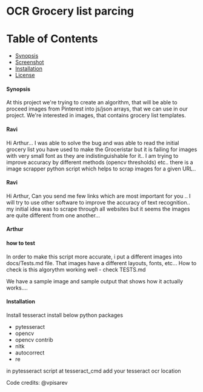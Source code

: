 # OCR Grocery list parcing


Table of Contents
=================

 * [Synopsis](#synopsis)
 * [Screenshot](#screenshot)
 * [Installation](#installation)
 * [License](#license)





#### Synopsis
At this project we're trying to create an algorithm, that will be able to proceed images from Pinterest into js/json arrays, that we can use in our project. We're interested in images, that contains grocery list templates.




#### Ravi
Hi Arthur... I was able to solve the bug and was able to read the initial grocery list you have used to make the Groceristar but it is failing for images with very small font as they are indistinguishable for it..
I am trying to improve  accuracy by different methods (opencv thresholds) etc..
there is a image scrapper python script which helps to scrap images for a given URL..

#### Ravi
Hi Arthur, Can you send me few links which are most important for you .. I will try to use other software to improve the accuracy of text recognition.. my initial idea was to scrape through all websites but it seems the images are quite different from one another...

#### Arthur


#### how to test  
In order to make this script more accurate, i put a different images into docs/Tests.md file.
That images have a different layouts, fonts, etc...
How to check is this algorythm working well - check TESTS.md




We have a sample image and sample output that shows how it actually works....


#### Installation
Install tesseract
install below python packages
* pytesseract
* opencv
* opencv contrib
* nltk
* autocorrect
* re

in pytesseract script at tesseract_cmd add your  tesseract ocr location


Code credits: @vpisarev
